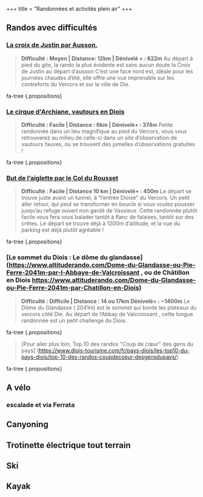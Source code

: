 +++
title = "Randonnées et activités plein air"
+++

## Randos avec difficultés
### [La croix de Justin par Ausson.](https://www.visorando.com/randonnee-boucle-sur-la-montagne-de-justin-depuis-/)
> **Difficulté : Moyen  | Distance: 12km | Dénivelé + : 622m**
Au départ à pied du gite, la rando la plus évidente est sans aucun doute la Croix de Justin au départ d’ausson 
C’est une face nord est, idéale pour les journées chaudes d’été, elle offre une vue imprenable sur les contreforts du Vercors et sur la ville de Die.


fa-tree
{.propositions}



### [Le cirque d'Archiane, vautours en Diois](https://www.visorando.com/randonnee-les-carnets-d-archiane/)

>**Difficulté : Facile | Distance : 6km | Dénivelé+ : 374m**
Petite randonnée dans un lieu magnifique au pied du Vercors, vous vous retrouverez au milieu de celle-ci dans un site d’observation de vautours fauves, ou se trouvent des jumelles d’observations gratuites ! 


fa-tree
{.propositions}

### [But de l’aiglette par le Col du Rousset](https://rando.parc-du-vercors.fr/fr/trek/29428-Col-de-Rousset---But-de-l-Aiglette)
>**Difficulté : Facile | Distance 10 km | Dénivelé+ : 450m**
Le départ se trouve juste avant un tunnel, à “l’entrée Dioise” du Vercors. Un petit aller retour, qui peut se transformer en boucle si vous voulez pousser jusqu’au refuge ouvert non gardé de Vassieux. Cette randonnée plutôt facile vous fera vous balader tantôt à flanc de falaises, tantôt sur des crêtes. Le départ se trouve déjà à 1200m d’altitude, et la vue du parking est déjà plutôt agréable ! 


fa-tree
{.propositions}

### [Le sommet du Diois : Le dôme du glandasse](https://www.altituderando.com/Dome-du-Glandasse-ou-Pie-Ferre-2041m-par-l-Abbaye-de-Valcroissant , ou de Châtillon en Diois https://www.altituderando.com/Dome-du-Glandasse-ou-Pie-Ferre-2041m-par-Chatillon-en-Diois)
>**Difficulté : Difficile | Distance : 14 ou 17km Dénivelé+ : ~1400m**
Le Dôme du Glandasse ( 2041m) est le sommet qui borde les plateaux du vercors côté Die. Au départ de l’Abbay de Valcroissant , cette longue randonnée est un petit challenge du Diois.


fa-tree
{.propositions}

>[Pour aller plus loin, Top 10 des randos "Coup de cœur" des gens du pays] (https://www.diois-tourisme.com/fr/pays-diois/les-top10-du-pays-diois/top-10-des-randos-coupdecoeur-desgensdupays/)

fa-tree
{.propositions}

## A vélo

### escalade et via Ferrata

## Canyoning

## Trotinette électrique tout terrain

## Ski

## Kayak
